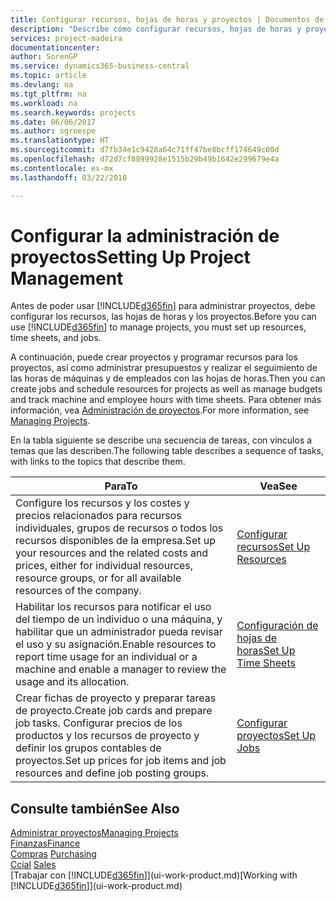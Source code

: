 ```yaml
---
title: Configurar recursos, hojas de horas y proyectos | Documentos de Microsoft
description: "Describe cómo configurar recursos, hojas de horas y proyectos para administrar proyectos."
services: project-madeira
documentationcenter: 
author: SorenGP
ms.service: dynamics365-business-central
ms.topic: article
ms.devlang: na
ms.tgt_pltfrm: na
ms.workload: na
ms.search.keywords: projects
ms.date: 06/06/2017
ms.author: sgroespe
ms.translationtype: HT
ms.sourcegitcommit: d7fb34e1c9428a64c71ff47be8bcff174649c00d
ms.openlocfilehash: d72d7cf8899928e1515b29b49b1642e299679e4a
ms.contentlocale: es-mx
ms.lasthandoff: 03/22/2018

---
```

# <a name="setting-up-project-management"></a><span data-ttu-id="6f7d7-103">Configurar la administración de proyectos</span><span class="sxs-lookup"><span data-stu-id="6f7d7-103">Setting Up Project Management</span></span>
<span data-ttu-id="6f7d7-104">Antes de poder usar [!INCLUDE[d365fin](includes/d365fin_md.md)] para administrar proyectos, debe configurar los recursos, las hojas de horas y los proyectos.</span><span class="sxs-lookup"><span data-stu-id="6f7d7-104">Before you can use [!INCLUDE[d365fin](includes/d365fin_md.md)] to manage projects, you must set up resources, time sheets, and jobs.</span></span>

<span data-ttu-id="6f7d7-105">A continuación, puede crear proyectos y programar recursos para los proyectos, así como administrar presupuestos y realizar el seguimiento de las horas de máquinas y de empleados con las hojas de horas.</span><span class="sxs-lookup"><span data-stu-id="6f7d7-105">Then you can create jobs and schedule resources for projects as well as manage budgets and track machine and employee hours with time sheets.</span></span> <span data-ttu-id="6f7d7-106">Para obtener más información, vea [Administración de proyectos](projects-manage-projects.md).</span><span class="sxs-lookup"><span data-stu-id="6f7d7-106">For more information, see [Managing Projects](projects-manage-projects.md).</span></span>  

<span data-ttu-id="6f7d7-107">En la tabla siguiente se describe una secuencia de tareas, con vínculos a temas que las describen.</span><span class="sxs-lookup"><span data-stu-id="6f7d7-107">The following table describes a sequence of tasks, with links to the topics that describe them.</span></span>

| <span data-ttu-id="6f7d7-108">Para</span><span class="sxs-lookup"><span data-stu-id="6f7d7-108">To</span></span> | <span data-ttu-id="6f7d7-109">Vea</span><span class="sxs-lookup"><span data-stu-id="6f7d7-109">See</span></span> |
| --- | --- |
| <span data-ttu-id="6f7d7-110">Configure los recursos y los costes y precios relacionados para recursos individuales, grupos de recursos o todos los recursos disponibles de la empresa.</span><span class="sxs-lookup"><span data-stu-id="6f7d7-110">Set up your resources and the related costs and prices, either for individual resources, resource groups, or for all available resources of the company.</span></span> |[<span data-ttu-id="6f7d7-111">Configurar recursos</span><span class="sxs-lookup"><span data-stu-id="6f7d7-111">Set Up Resources</span></span>](projects-how-setup-resources.md) |
| <span data-ttu-id="6f7d7-112">Habilitar los recursos para notificar el uso del tiempo de un individuo o una máquina, y habilitar que un administrador pueda revisar el uso y su asignación.</span><span class="sxs-lookup"><span data-stu-id="6f7d7-112">Enable resources to report time usage for an individual or a machine and enable a manager to review the usage and its allocation.</span></span> |[<span data-ttu-id="6f7d7-113">Configuración de hojas de horas</span><span class="sxs-lookup"><span data-stu-id="6f7d7-113">Set Up Time Sheets</span></span>](projects-how-setup-time-sheets.md) |
| <span data-ttu-id="6f7d7-114">Crear fichas de proyecto y preparar tareas de proyecto.</span><span class="sxs-lookup"><span data-stu-id="6f7d7-114">Create job cards and prepare job tasks.</span></span> <span data-ttu-id="6f7d7-115">Configurar precios de los productos y los recursos de proyecto y definir los grupos contables de proyectos.</span><span class="sxs-lookup"><span data-stu-id="6f7d7-115">Set up prices for job items and job resources and define job posting groups.</span></span> |[<span data-ttu-id="6f7d7-116">Configurar proyectos</span><span class="sxs-lookup"><span data-stu-id="6f7d7-116">Set Up Jobs</span></span>](projects-how-setup-jobs.md) |

## <a name="see-also"></a><span data-ttu-id="6f7d7-117">Consulte también</span><span class="sxs-lookup"><span data-stu-id="6f7d7-117">See Also</span></span>
[<span data-ttu-id="6f7d7-118">Administrar proyectos</span><span class="sxs-lookup"><span data-stu-id="6f7d7-118">Managing Projects</span></span>](projects-manage-projects.md)  
[<span data-ttu-id="6f7d7-119">Finanzas</span><span class="sxs-lookup"><span data-stu-id="6f7d7-119">Finance</span></span>](finance.md)  
<span data-ttu-id="6f7d7-120">[Compras](purchasing-manage-purchasing.md)       </span><span class="sxs-lookup"><span data-stu-id="6f7d7-120">[Purchasing](purchasing-manage-purchasing.md)       </span></span>  
<span data-ttu-id="6f7d7-121">[Ccial](sales-manage-sales.md)   </span><span class="sxs-lookup"><span data-stu-id="6f7d7-121">[Sales](sales-manage-sales.md)   </span></span>  
<span data-ttu-id="6f7d7-122">[Trabajar con [!INCLUDE[d365fin](includes/d365fin_md.md)]](ui-work-product.md)</span><span class="sxs-lookup"><span data-stu-id="6f7d7-122">[Working with [!INCLUDE[d365fin](includes/d365fin_md.md)]](ui-work-product.md)</span></span>  

